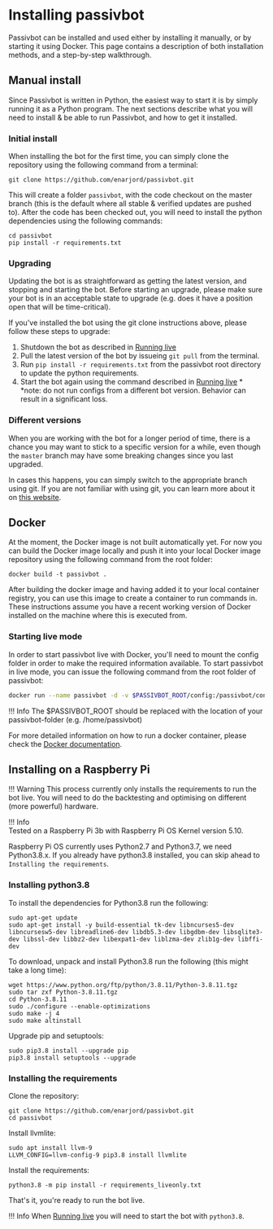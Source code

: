 # Installing passivbot

Passivbot can be installed and used either by installing it manually, or by starting it using Docker.
This page contains a description of both installation methods, and a step-by-step walkthrough.

## Manual install

Since Passivbot is written in Python, the easiest way to start it is by simply running it as a Python program.
The next sections describe what you will need to install & be able to run Passivbot, and how to get it installed.

### Initial install

When installing the bot for the first time, you can simply clone the repository using the following command from a terminal:

```shell
git clone https://github.com/enarjord/passivbot.git
```

This will create a folder `passivbot`, with the code checkout on the master branch (this is the default where all stable & verified updates are pushed to).
After the code has been checked out, you will need to install the python dependencies using the following commands:

```shell
cd passivbot
pip install -r requirements.txt
```

### Upgrading

Updating the bot is as straightforward as getting the latest version, and stopping and starting the bot.
Before starting an upgrade, please make sure your bot is in an acceptable state to upgrade (e.g. does it have a position open that will be time-critical).

If you've installed the bot using the git clone instructions above, please follow these steps to upgrade:
1) Shutdown the bot as described in [Running live](live.md)
2) Pull the latest version of the bot by issueing `git pull` from the terminal.
3) Run `pip install -r requirements.txt` from the passivbot root directory to update the python requirements.
4) Start the bot again using the command described in [Running live](live.md) *
*note: do not run configs from a different bot version. Behavior can result in a significant loss.

### Different versions

When you are working with the bot for a longer period of time, there is a chance you may want to stick to a specific
version for a while, even though the `master` branch may have some breaking changes since you last upgraded.

In cases this happens, you can simply switch to the appropriate branch using git. If you are not familiar with using git,
you can learn more about it on [this website](https://git-scm.com/book/en/v2/Git-Branching-Basic-Branching-and-Merging).

## Docker

At the moment, the Docker image is not built automatically yet. For now you can build the Docker image locally and push
it into your local Docker image repository using the following command from the root folder: 

```shell
docker build -t passivbot .
```

After building the docker image and having added it to your local container registry, you can use this image to
create a container to run commands in. These instructions assume you have a recent working version of Docker installed
on the machine where this is executed from.

### Starting live mode

In order to start passivbot live with Docker, you'll need to mount the config folder in order to make the required information available.
To start passivbot in live mode, you can issue the following command from the root folder of passivbot:

```bash
docker run --name passivbot -d -v $PASSIVBOT_ROOT/config:/passivbot/config passivbot
```

!!! Info
    The $PASSIVBOT_ROOT should be replaced with the location of your passivbot-folder (e.g. /home/passivbot)

For more detailed information on how to run a docker container, please check the [Docker documentation](https://docs.docker.com/engine/reference/commandline/run/).

## Installing on a Raspberry Pi

!!! Warning
	This process currently only installs the requirements to run the bot live. You will need to do the backtesting and optimising on different (more powerful) hardware.

!!! Info	
	Tested on a Raspberry Pi 3b with Raspberry Pi OS Kernel version 5.10.

Raspberry Pi OS currently uses Python2.7 and Python3.7, we need Python3.8.x. If you already have python3.8 installed, you can skip ahead to `Installing the requirements`.

### Installing python3.8

To install the dependencies for Python3.8 run the following:

```shell
sudo apt-get update
sudo apt-get install -y build-essential tk-dev libncurses5-dev libncursesw5-dev libreadline6-dev libdb5.3-dev libgdbm-dev libsqlite3-dev libssl-dev libbz2-dev libexpat1-dev liblzma-dev zlib1g-dev libffi-dev
```

To download, unpack and install Python3.8 run the following (this might take a long time):

```shell
wget https://www.python.org/ftp/python/3.8.11/Python-3.8.11.tgz
sudo tar zxf Python-3.8.11.tgz
cd Python-3.8.11
sudo ./configure --enable-optimizations
sudo make -j 4
sudo make altinstall
```

Upgrade pip and setuptools:

```shell
sudo pip3.8 install --upgrade pip
pip3.8 install setuptools --upgrade
```

### Installing the requirements

Clone the repository:

```shell
git clone https://github.com/enarjord/passivbot.git
cd passivbot
```

Install llvmlite:

```shell
sudo apt install llvm-9
LLVM_CONFIG=llvm-config-9 pip3.8 install llvmlite
```

Install the requirements:

```shell
python3.8 -m pip install -r requirements_liveonly.txt
```

That's it, you're ready to run the bot live. 

!!! Info 
	When [Running live](live.md) you will need to start the bot with `python3.8`.
